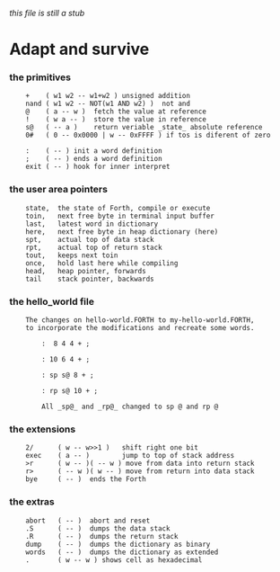 _this file is still a stub_

# Adapt and survive

### the primitives
   
        +    ( w1 w2 -- w1+w2 ) unsigned addition
        nand ( w1 w2 -- NOT(w1 AND w2) )  not and 
        @    ( a -- w )  fetch the value at reference
        !    ( w a -- )  store the value in reference
        s@   ( -- a )    return veriable _state_ absolute reference
        0#   ( 0 -- 0x0000 | w -- 0xFFFF ) if tos is diferent of zero 

        :    ( -- ) init a word definition  
        ;    ( -- ) ends a word definition
        exit ( -- ) hook for inner interpret
        
### the user area pointers 

        state,  the state of Forth, compile or execute
        toin,   next free byte in terminal input buffer
        last,   latest word in dictionary
        here,   next free byte in heap dictionary (here)
        spt,    actual top of data stack
        rpt,    actual top of return stack
        tout,   keeps next toin 
        once,   hold last here while compiling
        head,   heap pointer, forwards
        tail    stack pointer, backwards

### the hello_world file
    
        The changes on hello-world.FORTH to my-hello-world.FORTH, 
        to incorporate the modifications and recreate some words.

```
        :  8 4 4 + ;

        : 10 6 4 + ;

        : sp s@ 8 + ;

        : rp s@ 10 + ;

        All _sp@_ and _rp@_ changed to sp @ and rp @
```

### the extensions
        
        2/      ( w -- w>>1 )   shift right one bit
        exec    ( a -- )        jump to top of stack address
        >r      ( w -- )( -- w ) move from data into return stack
        r>      ( -- w )( w -- ) move from return into data stack
        bye     ( -- )  ends the Forth

### the extras

        abort   ( -- )  abort and reset
        .S      ( -- )  dumps the data stack
        .R      ( -- )  dumps the return stack
        dump    ( -- )  dumps the dictionary as binary
        words   ( -- )  dumps the dictionary as extended
        .       ( w -- w ) shows cell as hexadecimal


